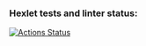 ### Hexlet tests and linter status:
[![Actions Status](https://github.com/sazanik/ansible-deploy-project-76/actions/workflows/hexlet-check.yml/badge.svg)](https://github.com/sazanik/ansible-deploy-project-76/actions)